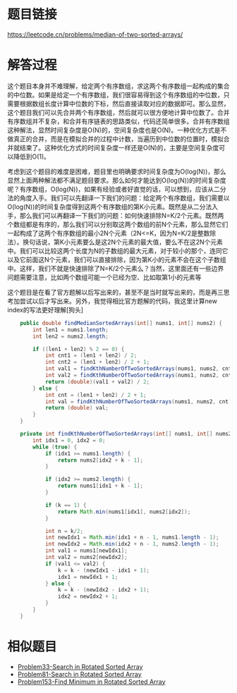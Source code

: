 # 题目链接
https://leetcode.cn/problems/median-of-two-sorted-arrays/

# 解答过程
这个题目本身并不难理解，给定两个有序数组，求这两个有序数组一起构成的集合的中位数。如果是给定一个有序数组，我们很容易得到这个有序数组的中位数，只需要根据数组长度计算中位数的下标，然后直接读取对应的数据即可。那么显然，这个题目我们可以先合并两个有序数组，然后就可以很方便地计算中位数了。合并有序数组并不复杂，和合并有序链表的思路类似，代码还简单很多。合并有序数组这种解法，显然时间复杂度是O(N)的，空间复杂度也是O(N)。一种优化方式是不做真正的合并，而是在模拟合并的过程中计数，当遍历到中位数的位置时，模拟合并就结束了。这种优化方式的时间复杂度一样还是O(N)的，主要是空间复杂度可以降低到O(1)。

考虑到这个题目的难度是困难，题目里也明确要求时间复杂度为O(log(N))，那么显然上面两种解法都不满足题目要求。那么如何才能达到O(log(N))的时间复杂度呢？有序数组，O(log(N))，如果有经验或者好直觉的话，可以想到，应该从二分法的角度入手。我们可以先翻译一下我们的问题：给定两个有序数组，我们需要以O(log(N))的时间复杂度得到这两个有序数组的第K小元素。既然是从二分法入手，那么我们可以再翻译一下我们的问题：如何快速排除N=K/2个元素。既然两个数组都是有序的，那么我们可以分别取这两个数组的前N个元素，那么显然它们一起构成了这两个有序数组的最小2N个元素（2N\<=K，因为N=K/2是整数除法）。换句话说，第K小元素要么是这2N个元素的最大值，要么不在这2N个元素中。我们可以比较这两个长度为N的子数组的最大元素，对于较小的那个，连同它以及它前面这N个元素，我们可以直接排除，因为第K小的元素不会在这个子数组中。这样，我们不就是快速排除了N=K/2个元素么？当然，这里面还有一些边界问题需要注意，比如两个数组可能一个已经为空、比如取第1小的元素等

这个题目是在看了官方题解以后写出来的，甚至不是当时就写出来的，而是再三思考加尝试以后才写出来。另外，我觉得相比官方题解的代码，我这里计算new index的写法更好理解[狗头]

```java
	public double findMedianSortedArrays(int[] nums1, int[] nums2) {
		int len1 = nums1.length;
		int len2 = nums2.length;

		if ((len1 + len2) % 2 == 0) {
			int cnt1 = (len1 + len2) / 2;
			int cnt2 = (len1 + len2) / 2 + 1;
			int val1 = findKthNumberOfTwoSortedArrays(nums1, nums2, cnt1);
			int val2 = findKthNumberOfTwoSortedArrays(nums1, nums2, cnt2);
			return (double)(val1 + val2) / 2;
		} else {
			int cnt = (len1 + len2) / 2 + 1;
			int val = findKthNumberOfTwoSortedArrays(nums1, nums2, cnt);
			return (double) val;
		}
	}

	private int findKthNumberOfTwoSortedArrays(int[] nums1, int[] nums2, int k) {
		int idx1 = 0, idx2 = 0;
		while (true) {
			if (idx1 >= nums1.length) {
				return nums2[idx2 + k - 1];
			}

			if (idx2 >= nums2.length) {
				return nums1[idx1 + k - 1];
			}

			if (k == 1) {
				return Math.min(nums1[idx1], nums2[idx2]);
			}

			int n = k/2;
			int newIdx1 = Math.min(idx1 + n - 1, nums1.length - 1);
			int newIdx2 = Math.min(idx2 + n - 1, nums2.length - 1);
			int val1 = nums1[newIdx1];
			int val2 = nums2[newIdx2];
			if (val1 <= val2) {
				k = k - (newIdx1 - idx1 + 1);
				idx1 = newIdx1 + 1;
			} else {
				k = k - (newIdx2 - idx2 + 1);
				idx2 = newIdx2 + 1;
			}
		}
	}
```

# 相似题目
- [Problem33-Search in Rotated Sorted Array](2022-01-04-leetcode-problem-33.md)
- [Problem81-Search in Rotated Sorted Array](2023-11-09-leetcode-problem-81.md)
- [Problem153-Find Minimum in Rotated Sorted Array](2021-12-09-leetcode-problem-153.md)